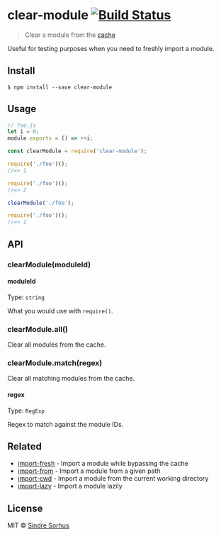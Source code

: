 # clear-module [![Build Status](https://travis-ci.org/sindresorhus/clear-module.svg?branch=master)](https://travis-ci.org/sindresorhus/clear-module)

> Clear a module from the [cache](https://nodejs.org/api/modules.html#modules_caching)

Useful for testing purposes when you need to freshly import a module.


## Install

```
$ npm install --save clear-module
```


## Usage

```js
// foo.js
let i = 0;
module.exports = () => ++i;
```

```js
const clearModule = require('clear-module');

require('./foo')();
//=> 1

require('./foo')();
//=> 2

clearModule('./foo');

require('./foo')();
//=> 1
```


## API

### clearModule(moduleId)

#### moduleId

Type: `string`

What you would use with `require()`.

### clearModule.all()

Clear all modules from the cache.

### clearModule.match(regex)

Clear all matching modules from the cache.

#### regex

Type: `RegExp`

Regex to match against the module IDs.


## Related

- [import-fresh](https://github.com/sindresorhus/import-fresh) - Import a module while bypassing the cache
- [import-from](https://github.com/sindresorhus/import-from) - Import a module from a given path
- [import-cwd](https://github.com/sindresorhus/import-cwd) - Import a module from the current working directory
- [import-lazy](https://github.com/sindresorhus/import-lazy) - Import a module lazily


## License

MIT © [Sindre Sorhus](https://sindresorhus.com)
